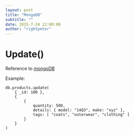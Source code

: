 ```yaml
---
layout: post
title: "MongoDB"
subtitle: ""
date: 2015-7-24 12:00:00
author: "rightpeter"
---
```


# Update()

Reference to
[mongoDB](http://docs.mongodb.org/manual/reference/operator/update/set/)

Example:

    db.products.update(
        { _id: 100 },
        {
            {
                quantity: 500,
                details: { model: "14Q3", make: "xyz" },
                tags: [ "coats", "outerwear", "clothing" ]
            }
        }
    )

